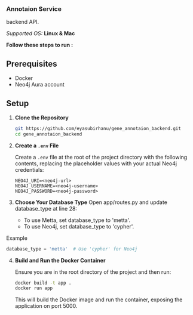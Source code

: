 ### Annotaion Service

backend API.

_Supported OS:_ **Linux & Mac**

**Follow these steps to run :**

## Prerequisites

- Docker
- Neo4j Aura account

## Setup

1. **Clone the Repository**

   ```sh
   git https://github.com/eyasubirhanu/gene_annotaion_backend.git
   cd gene_annotaion_backend
   ```

2. **Create a `.env` File**

   Create a `.env` file at the root of the project directory with the following contents, replacing the placeholder values with your actual Neo4j credentials:

   ```env
   NEO4J_URI=<neo4j-url>
   NEO4J_USERNAME=<neo4j-username>
   NEO4J_PASSWORD=<neo4j-password>
   ```

3. **Choose Your Database Type**
   Open app/routes.py and update database_type at line 28:

   - To use Metta, set database_type to 'metta'.
   - To use Neo4j, set database_type to 'cypher'.

Example

   ```python
   database_type = 'metta'  # Use 'cypher' for Neo4j
   ```

4. **Build and Run the Docker Container**

   Ensure you are in the root directory of the project and then run:

   ```sh
   docker build -t app .
   docker run app
   ```

   This will build the Docker image and run the container, exposing the application on port 5000.
